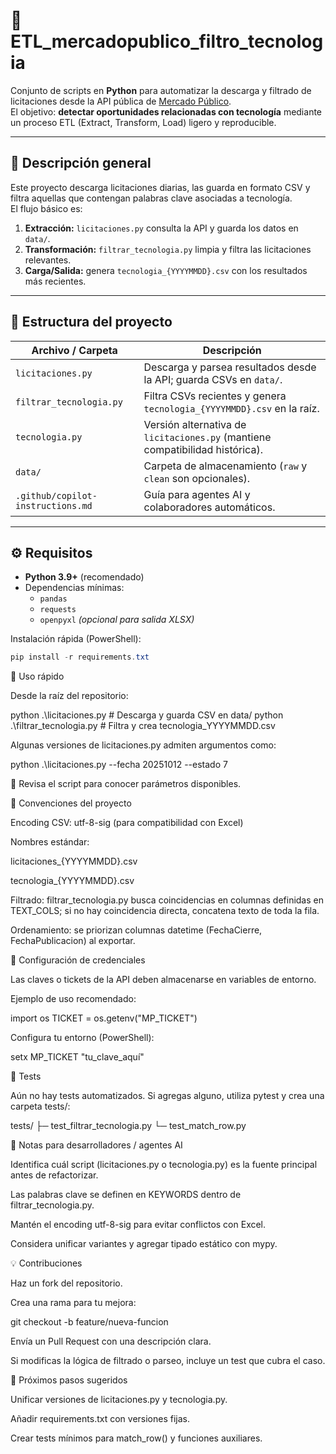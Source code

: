 
# 🚀 ETL_mercadopublico_filtro_tecnologia


Conjunto de scripts en **Python** para automatizar la descarga y filtrado de licitaciones desde la API pública de [Mercado Público](https://api.mercadopublico.cl).  
El objetivo: **detectar oportunidades relacionadas con tecnología** mediante un proceso ETL (Extract, Transform, Load) ligero y reproducible.

---

## 🧠 Descripción general

Este proyecto descarga licitaciones diarias, las guarda en formato CSV y filtra aquellas que contengan palabras clave asociadas a tecnología.  
El flujo básico es:

1. **Extracción:** `licitaciones.py` consulta la API y guarda los datos en `data/`.
2. **Transformación:** `filtrar_tecnologia.py` limpia y filtra las licitaciones relevantes.
3. **Carga/Salida:** genera `tecnologia_{YYYYMMDD}.csv` con los resultados más recientes.

---

## 📂 Estructura del proyecto

| Archivo / Carpeta | Descripción |
|-------------------|-------------|
| `licitaciones.py` | Descarga y parsea resultados desde la API; guarda CSVs en `data/`. |
| `filtrar_tecnologia.py` | Filtra CSVs recientes y genera `tecnologia_{YYYYMMDD}.csv` en la raíz. |
| `tecnologia.py` | Versión alternativa de `licitaciones.py` (mantiene compatibilidad histórica). |
| `data/` | Carpeta de almacenamiento (`raw` y `clean` son opcionales). |
| `.github/copilot-instructions.md` | Guía para agentes AI y colaboradores automáticos. |

---

## ⚙️ Requisitos

- **Python 3.9+** (recomendado)
- Dependencias mínimas:
  - `pandas`
  - `requests`
  - `openpyxl` *(opcional para salida XLSX)*

Instalación rápida (PowerShell):

```powershell
pip install -r requirements.txt
```

🧩 Uso rápido

Desde la raíz del repositorio:

python .\licitaciones.py       # Descarga y guarda CSV en data/
python .\filtrar_tecnologia.py # Filtra y crea tecnologia_YYYYMMDD.csv


Algunas versiones de licitaciones.py admiten argumentos como:

python .\licitaciones.py --fecha 20251012 --estado 7


📘 Revisa el script para conocer parámetros disponibles.

📐 Convenciones del proyecto

Encoding CSV: utf-8-sig (para compatibilidad con Excel)

Nombres estándar:

licitaciones_{YYYYMMDD}.csv

tecnologia_{YYYYMMDD}.csv

Filtrado: filtrar_tecnologia.py busca coincidencias en columnas definidas en TEXT_COLS; si no hay coincidencia directa, concatena texto de toda la fila.

Ordenamiento: se priorizan columnas datetime (FechaCierre, FechaPublicacion) al exportar.

🔐 Configuración de credenciales

Las claves o tickets de la API deben almacenarse en variables de entorno.

Ejemplo de uso recomendado:

import os
TICKET = os.getenv("MP_TICKET")


Configura tu entorno (PowerShell):

setx MP_TICKET "tu_clave_aquí"

🧪 Tests

Aún no hay tests automatizados.
Si agregas alguno, utiliza pytest y crea una carpeta tests/:

tests/
 ├─ test_filtrar_tecnologia.py
 └─ test_match_row.py

🤖 Notas para desarrolladores / agentes AI

Identifica cuál script (licitaciones.py o tecnologia.py) es la fuente principal antes de refactorizar.

Las palabras clave se definen en KEYWORDS dentro de filtrar_tecnologia.py.

Mantén el encoding utf-8-sig para evitar conflictos con Excel.

Considera unificar variantes y agregar tipado estático con mypy.

💡 Contribuciones

Haz un fork del repositorio.

Crea una rama para tu mejora:

git checkout -b feature/nueva-funcion


Envía un Pull Request con una descripción clara.

Si modificas la lógica de filtrado o parseo, incluye un test que cubra el caso.

🧭 Próximos pasos sugeridos

Unificar versiones de licitaciones.py y tecnologia.py.

Añadir requirements.txt con versiones fijas.

Crear tests mínimos para match_row() y funciones auxiliares.

